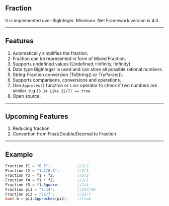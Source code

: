 ## Fraction ##
It is implemented over BigInteger. Minimum .Net Framework version is 4.0.

----------

## Features ##

 1. Automatically simplifies the fraction.
 2. Fraction can be represented in form of Mixed Fraction.
 3. Supports undefined values (Undefined,+Infinity,-Infinity).
 4. Data type BigInteger is used and can store all possible rational numbers.
 5. String-Fraction conversion (ToString() or TryParse()).
 7. Supports comparisons, conversions and operations.
 8. Use `Approces()` function or `Like` operator to check if two numbers are similar. e.g `(3.14 Like 22/7) == true`
 9. Open source.

----------

## Upcoming Features ##

 1. Reducing fraction
 2. Convertion from Float/Double/Decimal to Fraction

----------

## Example ##
```csharp
Fraction f1 = "0.5";			//1/2
Fraction f2 = "1.2/0.6";		//2/1
Fraction f3 = f1 + f2;			//5/2
Fraction f4 = f1 * f2;			//1/1
Fraction f5 = f1.Square;		//1/4
Fraction pi1 = "3.14";			//157/50
Fraction pi2 = "22/7";			//22/7
bool b = pi1.Approches(pi2);	//true
```